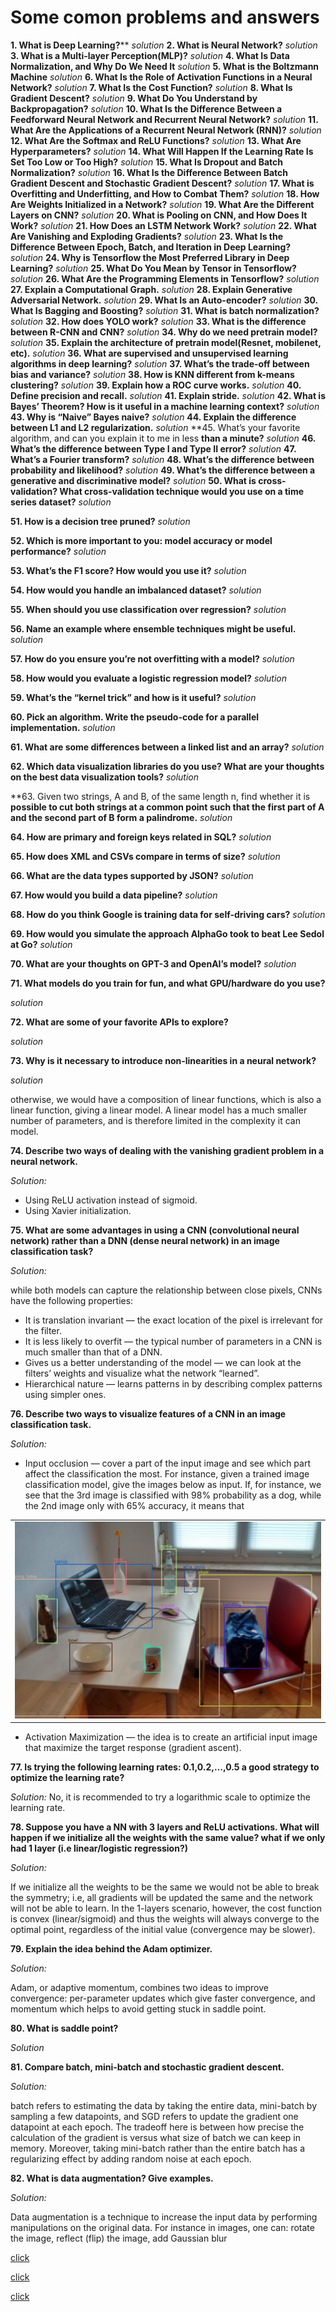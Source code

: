 Some comon problems and answers
=================================

**1. What is Deep Learning?****
*solution*
**2. What is Neural Network?**
*solution*
**3. What is a Multi-layer Perception(MLP)?**
*solution*
**4. What Is Data Normalization, and Why Do We Need It**
*solution*
**5. What is the Boltzmann Machine**
*solution*
**6. What Is the Role of Activation Functions in a Neural Network?**
*solution*
**7. What Is the Cost Function?**
*solution*
**8. What Is Gradient Descent?**
*solution*
**9. What Do You Understand by Backpropagation?**
*solution*
**10. What Is the Difference Between a Feedforward Neural Network and Recurrent Neural Network?**
*solution*
**11. What Are the Applications of a Recurrent Neural Network (RNN)?**
*solution*
**12. What Are the Softmax and ReLU Functions?**
*solution*
**13. What Are Hyperparameters?**
*solution*
**14. What Will Happen If the Learning Rate Is Set Too Low or Too High?**
*solution*
**15. What Is Dropout and Batch Normalization?**
*solution*
**16. What Is the Difference Between Batch Gradient Descent and Stochastic Gradient Descent?**
*solution*
**17. What is Overfitting and Underfitting, and How to Combat Them?**
*solution*
**18. How Are Weights Initialized in a Network?**
*solution*
**19. What Are the Different Layers on CNN?**
*solution*
**20. What is Pooling on CNN, and How Does It Work?**
*solution*
**21. How Does an LSTM Network Work?**
*solution*
**22. What Are Vanishing and Exploding Gradients?**
*solution*
**23. What Is the Difference Between Epoch, Batch, and Iteration in Deep Learning?**
*solution*
**24. Why is Tensorflow the Most Preferred Library in Deep Learning?**
*solution*
**25. What Do You Mean by Tensor in Tensorflow?**
*solution*
**26. What Are the Programming Elements in Tensorflow?**
*solution*
**27. Explain a Computational Graph.**
*solution*
**28. Explain Generative Adversarial Network.**
*solution*
**29. What Is an Auto-encoder?**
*solution*
**30. What Is Bagging and Boosting?**
*solution*
**31. What is batch normalization?**
*solution*
**32. How does YOLO work?**
*solution*
**33. What is the difference between R-CNN and CNN?**
*solution*
**34. Why do we need pretrain model?**
*solution*
**35. Explain the architecture of pretrain model(Resnet, mobilenet, etc).**
*solution*
**36. What are supervised and unsupervised learning algorithms in deep learning?**
*solution*
**37. What’s the trade-off between bias and variance?**
*solution*
**38. How is KNN different from k-means clustering?**
*solution*
**39. Explain how a ROC curve works.**
*solution*
**40. Define precision and recall.**
*solution*
**41. Explain stride.**
*solution*
**42. What is Bayes’ Theorem? How is it useful in a machine learning context?**
*solution*
**43. Why is “Naive” Bayes naive?**
*solution*
**44. Explain the difference between L1 and L2 regularization.**
*solution*
**45. What’s your favorite algorithm, and can you explain it to me in less **than a minute?**
*solution*
**46. What’s the difference between Type I and Type II error?**
*solution*
**47. What’s a Fourier transform?**
*solution*
**48. What’s the difference between probability and likelihood?**
*solution*
**49. What’s the difference between a generative and discriminative model?**
*solution*
**50. What is cross-validation? What cross-validation technique would you use on a time series dataset?**
*solution*

**51. How is a decision tree pruned?**
*solution*

**52. Which is more important to you: model accuracy or model performance?**
*solution*

**53. What’s the F1 score? How would you use it?**
*solution*

**54. How would you handle an imbalanced dataset?**
*solution*

**55. When should you use classification over regression?**
*solution*

**56. Name an example where ensemble techniques might be useful.**
*solution*

**57. How do you ensure you’re not overfitting with a model?**
*solution*


**58. How would you evaluate a logistic regression model?**
*solution*

**59. What’s the “kernel trick” and how is it useful?**
*solution*

**60. Pick an algorithm. Write the pseudo-code for a parallel implementation.**
*solution*

**61. What are some differences between a linked list and an array?**
*solution*

**62. Which data visualization libraries do you use? What are your thoughts on the best data visualization tools?**
*solution*

**63. Given two strings, A and B, of the same length n, find whether it is **possible to cut both strings at a common point such that the first part of A and the second part  of B form a palindrome.**
*solution*

**64. How are primary and foreign keys related in SQL?**
*solution*

**65. How does XML and CSVs compare in terms of size?**
*solution*

**66. What are the data types supported by JSON?**
*solution*

**67. How would you build a data pipeline?**
*solution*

**68. How do you think Google is training data for self-driving cars?**
*solution*

**69. How would you simulate the approach AlphaGo took to beat Lee Sedol at Go?**
*solution*

**70. What are your thoughts on GPT-3 and OpenAI’s model?**
*solution*

**71. What models do you train for fun, and what GPU/hardware do you use?**

*solution*

**72. What are some of your favorite APIs to explore?**

*solution*

**73. Why is it necessary to introduce non-linearities in a neural network?**

*solution*

otherwise, we would have a composition of linear functions, which is also a linear function, giving a linear model. A linear model has a much smaller number of parameters, and is therefore limited in the complexity it can model.

**74. Describe two ways of dealing with the vanishing gradient problem in a neural network.**

*Solution:*

* Using ReLU activation instead of sigmoid.
* Using Xavier initialization.

**75. What are some advantages in using a CNN (convolutional neural network) rather than a DNN (dense neural network) in an image classification task?**

*Solution:*

while both models can capture the relationship between close pixels, CNNs have the following properties:
* It is translation invariant — the exact location of the pixel is irrelevant for the filter.
* It is less likely to overfit — the typical number of parameters in a CNN is much smaller than that of a DNN.
* Gives us a better understanding of the model — we can look at the filters’ weights and visualize what the network “learned”.
* Hierarchical nature — learns patterns in by describing complex patterns using simpler ones.

**76. Describe two ways to visualize features of a CNN in an image classification task.**

*Solution:*

* Input occlusion — cover a part of the input image and see which part affect the classification the most. For instance, given a trained image classification model, give the images below as input. If, for instance, we see that the 3rd image is classified with 98% probability as a dog, while the 2nd image only with 65% accuracy, it means that

<table border="0">
   <tr>
      <td>
      <img src="./src/img/ob1.jpg" width="100%" />
      </td>
   </tr>
   </table>


* Activation Maximization — the idea is to create an artificial input image that maximize the target response (gradient ascent).

**77. Is trying the following learning rates: 0.1,0.2,…,0.5 a good strategy to optimize the learning rate?**

*Solution:* No, it is recommended to try a logarithmic scale to optimize the learning rate.

**78. Suppose you have a NN with 3 layers and ReLU activations. What will happen if we initialize all the weights with the same value? what if we only had 1 layer (i.e linear/logistic regression?)**

*Solution:*

If we initialize all the weights to be the same we would not be able to break the symmetry; i.e, all gradients will be updated the same and the network will not be able to learn. In the 1-layers scenario, however, the cost function is convex (linear/sigmoid) and thus the weights will always converge to the optimal point, regardless of the initial value (convergence may be slower).

**79. Explain the idea behind the Adam optimizer.**

*Solution:*

Adam, or adaptive momentum, combines two ideas to improve convergence: per-parameter updates which give faster convergence, and momentum which helps to avoid getting stuck in saddle point.

**80. What is saddle point?**

*Solution*



**81. Compare batch, mini-batch and stochastic gradient descent.**

*Solution:*

 batch refers to estimating the data by taking the entire data, mini-batch by sampling a few datapoints, and SGD refers to update the gradient one datapoint at each epoch. The tradeoff here is between how precise the calculation of the gradient is versus what size of batch we can keep in memory. Moreover, taking mini-batch rather than the entire batch has a regularizing effect by adding random noise at each epoch.

**82. What is data augmentation? Give examples.**

*Solution:* 

Data augmentation is a technique to increase the input data by performing manipulations on the original data. For instance in images, one can: rotate the image, reflect (flip) the image, add Gaussian blur






[click](https://www.simplilearn.com/tutorials/deep-learning-tutorial/deep-learning-interview-questions)

[click](https://www.springboard.com/blog/machine-learning-interview-questions/)

[click](https://towardsdatascience.com/50-deep-learning-interview-questions-part-1-2-8bbc8a00ec61)
